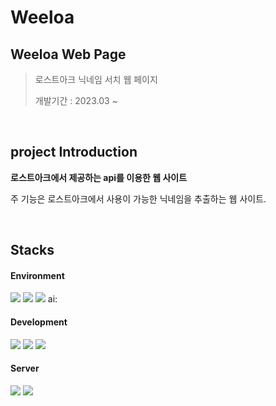 # Weeloa

## Weeloa Web Page
> 로스트아크 닉네임 서치 웹 페이지
> 
> 개발기간 : 2023.03 ~ 

<br>

## project Introduction
**로스트아크에서 제공하는 api를 이용한 웹 사이트**<br>
        
주 기능은 로스트아크에서 사용이 가능한 닉네임을 추출하는 웹 사이트.

<br>

## Stacks
#### Environment
<img src="https://img.shields.io/badge/intellij-000000?style=for-the-badge&logo=intellijidea&logoColor=white"> <img src="https://img.shields.io/badge/github-181717?style=for-the-badge&logo=github&logoColor=white"> <img src="https://img.shields.io/badge/git-F05032?style=for-the-badge&logo=git&logoColor=white">
ai:

#### Development
<img src="https://img.shields.io/badge/java-007396?style=for-the-badge&logo=java&logoColor=white"> <img src="https://img.shields.io/badge/mysql-4479A1?style=for-the-badge&logo=mysql&logoColor=white"> <img src="https://img.shields.io/badge/springboot-6DB33F?style=for-the-badge&logo=springboot&logoColor=white">


#### Server
<img src="https://img.shields.io/badge/amazonaws-232F3E?style=for-the-badge&logo=amazonaws&logoColor=white"> <img src="https://img.shields.io/badge/nginx-009639?style=for-the-badge&logo=amazonaws&logoColor=white">


